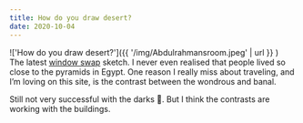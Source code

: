 ```yaml
---
title: How do you draw desert?
date: 2020-10-04
---
```


!['How do you draw desert?']({{ '/img/Abdulrahmansroom.jpeg' | url }} )
<br>
The latest [window swap](https://window-swap.com/) sketch. I never even realised
that people lived so close to the pyramids in Egypt. One reason I really miss
about traveling, and I’m loving on this site, is the contrast between the
wondrous and banal.

Still not very successful with the darks 🤔. But I think the contrasts are
working with the buildings.
